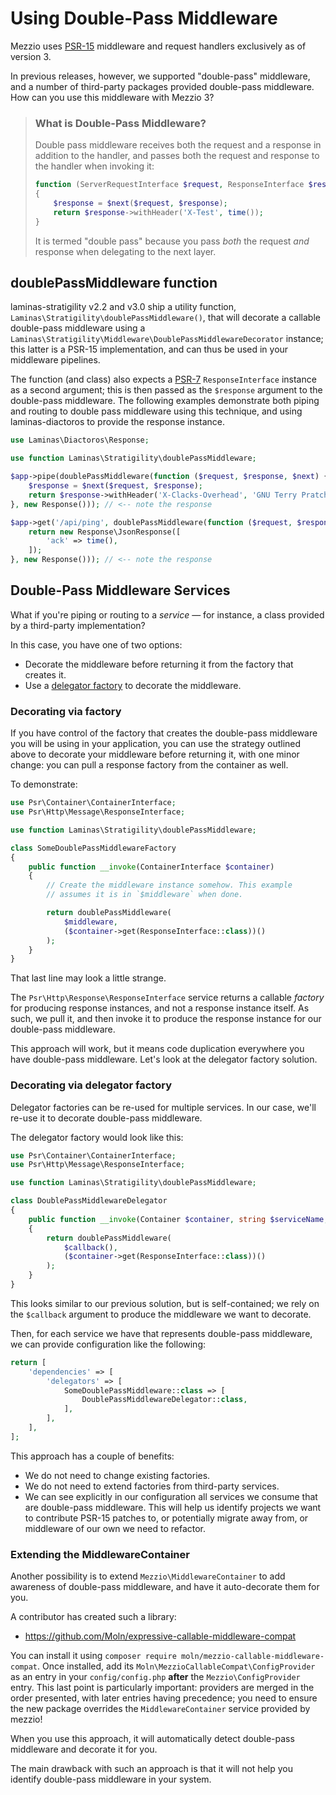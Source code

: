 # Using Double-Pass Middleware

Mezzio uses [PSR-15](https://www.php-fig.org/psr/psr-15/) middleware and
request handlers exclusively as of version 3.

In previous releases, however, we supported "double-pass" middleware, and a
number of third-party packages provided double-pass middleware. How can you use
this middleware with Mezzio 3?

<!-- markdownlint-disable-next-line header-increment -->
> ### What is Double-Pass Middleware?
>
> Double pass middleware receives both the request and a response in addition to
> the handler, and passes both the request and response to the handler when
> invoking it:
>
> ```php
> function (ServerRequestInterface $request, ResponseInterface $response, callable $next)
> {
>     $response = $next($request, $response);
>     return $response->withHeader('X-Test', time());
> }
> ```
>
> It is termed "double pass" because you pass _both_ the request _and_ response when
> delegating to the next layer.

## doublePassMiddleware function

laminas-stratigility v2.2 and v3.0 ship a utility function,
`Laminas\Stratigility\doublePassMiddleware()`, that will decorate a callable
double-pass middleware using a `Laminas\Stratigility\Middleware\DoublePassMiddlewareDecorator`
instance; this latter is a PSR-15 implementation, and can thus be used in your
middleware pipelines.

The function (and class) also expects a [PSR-7](https://www.php-fig.org/psr/psr-7/)
`ResponseInterface` instance as a second argument; this is then passed as the
`$response` argument to the double-pass middleware. The following examples
demonstrate both piping and routing to double pass middleware using this
technique, and using laminas-diactoros to provide the response instance.

```php
use Laminas\Diactoros\Response;

use function Laminas\Stratigility\doublePassMiddleware;

$app->pipe(doublePassMiddleware(function ($request, $response, $next) {
    $response = $next($request, $response);
    return $response->withHeader('X-Clacks-Overhead', 'GNU Terry Pratchett');
}, new Response())); // <-- note the response

$app->get('/api/ping', doublePassMiddleware(function ($request, $response, $next) {
    return new Response\JsonResponse([
        'ack' => time(),
    ]);
}, new Response())); // <-- note the response
```

## Double-Pass Middleware Services

What if you're piping or routing to a _service_ &mdash; for instance, a class
provided by a third-party implementation?

In this case, you have one of two options:

- Decorate the middleware before returning it from the factory that creates it.
- Use a [delegator factory](../features/container/delegator-factories.md) to
  decorate the middleware.

### Decorating via factory

If you have control of the factory that creates the double-pass middleware you
will be using in your application, you can use the strategy outlined above to
decorate your middleware before returning it, with one minor change: you can
pull a response factory from the container as well.

To demonstrate:

```php
use Psr\Container\ContainerInterface;
use Psr\Http\Message\ResponseInterface;

use function Laminas\Stratigility\doublePassMiddleware;

class SomeDoublePassMiddlewareFactory
{
    public function __invoke(ContainerInterface $container)
    {
        // Create the middleware instance somehow. This example
        // assumes it is in `$middleware` when done.

        return doublePassMiddleware(
            $middleware,
            ($container->get(ResponseInterface::class))()
        );
    }
}
```

That last line may look a little strange.

The `Psr\Http\Response\ResponseInterface` service returns a callable _factory_
for producing response instances, and not a response instance itself. As such,
we pull it, and then invoke it to produce the response instance for our
double-pass middleware.

This approach will work, but it means code duplication everywhere you have
double-pass middleware. Let's look at the delegator factory solution.

### Decorating via delegator factory

Delegator factories can be re-used for multiple services. In our case, we'll
re-use it to decorate double-pass middleware.

The delegator factory would look like this:

```php
use Psr\Container\ContainerInterface;
use Psr\Http\Message\ResponseInterface;

use function Laminas\Stratigility\doublePassMiddleware;

class DoublePassMiddlewareDelegator
{
    public function __invoke(Container $container, string $serviceName, callable $callback)
    {
        return doublePassMiddleware(
            $callback(),
            ($container->get(ResponseInterface::class))()
        );
    }
}
```

This looks similar to our previous solution, but is self-contained; we rely on
the `$callback` argument to produce the middleware we want to decorate.

Then, for each service we have that represents double-pass middleware, we can
provide configuration like the following:

```php
return [
    'dependencies' => [
        'delegators' => [
            SomeDoublePassMiddleware::class => [
                DoublePassMiddlewareDelegator::class,
            ],
        ],
    ],
];
```

This approach has a couple of benefits:

- We do not need to change existing factories.
- We do not need to extend factories from third-party services.
- We can see explicitly in our configuration all services we consume that are
  double-pass middleware. This will help us identify projects we want to
  contribute PSR-15 patches to, or potentially migrate away from, or middleware
  of our own we need to refactor.

### Extending the MiddlewareContainer

Another possibility is to extend `Mezzio\MiddlewareContainer` to add
awareness of double-pass middleware, and have it auto-decorate them for you.

A contributor has created such a library:

- https://github.com/Moln/expressive-callable-middleware-compat

You can install it using `composer require moln/mezzio-callable-middleware-compat`.
Once installed, add its `Moln\MezzioCallableCompat\ConfigProvider` as an
entry in your `config/config.php` **after** the `Mezzio\ConfigProvider`
entry. This last point is particularly important: providers are merged in the order
presented, with later entries having precedence; you need to ensure the new
package overrides the `MiddlewareContainer` service provided by mezzio!

When you use this approach, it will automatically detect double-pass middleware
and decorate it for you.

The main drawback with such an approach is that it will not help you identify
double-pass middleware in your system.
